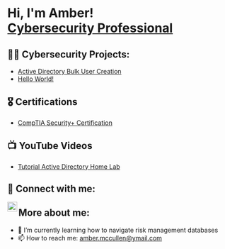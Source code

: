 <h1>Hi, I'm Amber! <br/><a href="https://www.linkedin.com/in/ambermdudley/">Cybersecurity Professional</a> </a></h1>

<h2>👨‍💻 Cybersecurity Projects:</h2>

- [Active Directory Bulk User Creation](https://github.com/joshmadakor1/AD_PS)
- [Hello World!](https://github.com/joshmadakor1/AD_PS)
    
<h2>🎖 Certifications</h2>

- [CompTIA Security+ Certification](https://www.credly.com/badges/4ad5af77-0d83-4a37-a7da-e0eb0503c9f4)

<h2>📺 YouTube Videos</h2>

- [Tutorial Active Directory Home Lab](https://www.youtube.com/watch?v=a83ASGn_V_s)

<h2> 🤳 Connect with me:</h2>

[<img align="left" alt="JoshMadakor | LinkedIn" width="22px" src="https://cdn.jsdelivr.net/npm/simple-icons@v3/icons/linkedin.svg" />][linkedin]


[linkedin]:(https://linkedin.com/in/ambermdudley)

<h2> More about me:</h2>

- 🌱 I’m currently learning how to navigate risk management databases
- 📫 How to reach me: amber.mccullen@ymail.com
<!--
**joshmadakor1/joshmadakor1** is a ✨ _special_ ✨ repository because its `README.md` (this file) appears on your GitHub profile.

Here are some ideas to get you started:


